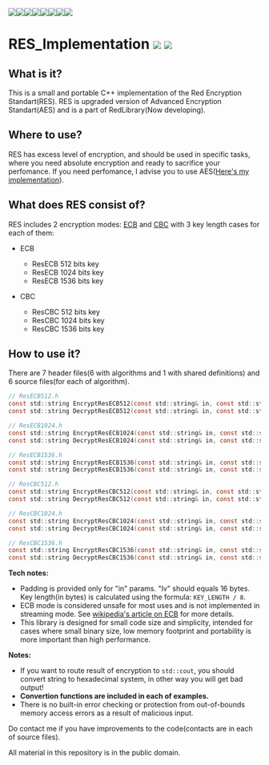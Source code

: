 [![](https://sourcerer.io/fame/vladimirrogozin/Red-company/RES_Implementation/images/0)](https://sourcerer.io/fame/vladimirrogozin/Red-company/RES_Implementation/links/0)[![](https://sourcerer.io/fame/vladimirrogozin/Red-company/RES_Implementation/images/1)](https://sourcerer.io/fame/vladimirrogozin/Red-company/RES_Implementation/links/1)[![](https://sourcerer.io/fame/vladimirrogozin/Red-company/RES_Implementation/images/2)](https://sourcerer.io/fame/vladimirrogozin/Red-company/RES_Implementation/links/2)[![](https://sourcerer.io/fame/vladimirrogozin/Red-company/RES_Implementation/images/3)](https://sourcerer.io/fame/vladimirrogozin/Red-company/RES_Implementation/links/3)[![](https://sourcerer.io/fame/vladimirrogozin/Red-company/RES_Implementation/images/4)](https://sourcerer.io/fame/vladimirrogozin/Red-company/RES_Implementation/links/4)[![](https://sourcerer.io/fame/vladimirrogozin/Red-company/RES_Implementation/images/5)](https://sourcerer.io/fame/vladimirrogozin/Red-company/RES_Implementation/links/5)[![](https://sourcerer.io/fame/vladimirrogozin/Red-company/RES_Implementation/images/6)](https://sourcerer.io/fame/vladimirrogozin/Red-company/RES_Implementation/links/6)[![](https://sourcerer.io/fame/vladimirrogozin/Red-company/RES_Implementation/images/7)](https://sourcerer.io/fame/vladimirrogozin/Red-company/RES_Implementation/links/7)

# RES_Implementation [![](https://img.shields.io/apm/l/vim-mode)](https://github.com/Red-company/RES_Implementation/blob/main/LICENSE.md) [![](https://img.shields.io/github/repo-size/Red-company/RES_Implementation)](https://github.com/Red-company/RES_Implementation)

## What is it?

This is a small and portable C++ implementation of the Red Encryption Standart(RES).
RES is upgraded version of Advanced Encryption Standart(AES) and is a part of RedLibrary(Now developing).

## Where to use?

RES has excess level of encryption, and should be used in specific tasks, where you need absolute encryption and ready to sacrifice your perfomance. If you need perfomance, I advise you to use AES([Here's my implementation](https://github.com/vladimirrogozin/AES_Implementation)).

## What does RES consist of?
RES includes 2 encryption modes: [ECB](https://en.wikipedia.org/wiki/Block_cipher_mode_of_operation#Electronic_Codebook_.28ECB.29) and [CBC](https://en.wikipedia.org/wiki/Block_cipher_mode_of_operation#Cipher_Block_Chaining_.28CBC.29) with 3 key length cases for each of them:

* ECB
  * ResECB 512 bits key
  * ResECB 1024 bits key
  * ResECB 1536 bits key
  
* CBC
  * ResCBC 512 bits key
  * ResCBC 1024 bits key
  * ResCBC 1536 bits key

## How to use it?

There are 7 header files(6 with algorithms and 1 with shared definitions) and 6 source files(for each of algorithm).

```C
// ResECB512.h
const std::string EncryptResECB512(const std::string& in, const std::string_view key);
const std::string DecryptResECB512(const std::string& in, const std::string_view key);

// ResECB1024.h
const std::string EncryptResECB1024(const std::string& in, const std::string_view key);
const std::string DecryptResECB1024(const std::string& in, const std::string_view key);

// ResECB1536.h
const std::string EncryptResECB1536(const std::string& in, const std::string_view key);
const std::string DecryptResECB1536(const std::string& in, const std::string_view key);

// ResCBC512.h
const std::string EncryptResCBC512(const std::string& in, const std::string_view key, const std::string_view iv);
const std::string DecryptResCBC512(const std::string& in, const std::string_view key, const std::string_view iv);

// ResCBC1024.h
const std::string EncryptResCBC1024(const std::string& in, const std::string_view key, const std::string_view iv);
const std::string DecryptResCBC1024(const std::string& in, const std::string_view key, const std::string_view iv);

// ResCBC1536.h
const std::string EncryptResCBC1536(const std::string& in, const std::string_view key, const std::string_view iv);
const std::string DecryptResCBC1536(const std::string& in, const std::string_view key, const std::string_view iv);
```

**Tech notes:**
 * Padding is provided only for "in" params. "Iv" should equals 16 bytes. Key length(in bytes) is calculated using the formula: `KEY_LENGTH / 8`.
 * ECB mode is considered unsafe for most uses and is not implemented in streaming mode. See [wikipedia's article on ECB](https://en.wikipedia.org/wiki/Block_cipher_mode_of_operation#Electronic_Codebook_(ECB)) for more details.
 * This library is designed for small code size and simplicity, intended for cases where small binary size, low memory footprint and portability is more important than high performance.

**Notes:**
 * If you want to route result of encryption to `std::cout`, you should convert string to hexadecimal system, in other way you will get bad output!
  * **Convertion functions are included in each of examples.**
 * There is no built-in error checking or protection from out-of-bounds memory access errors as a result of malicious input.

Do contact me if you have improvements to the code(contacts are in each of source files). 

All material in this repository is in the public domain.
